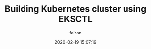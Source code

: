---
layout: post
current: post
cover:  assets/images/posts/IMG_20180429_144831.jpg
navigation: True
title: "Building Kubernetes cluster using EKSCTL"
date: 2020-02-19 15:07:19
tags: [Kubernetes]
class: post-template
subclass: 'post tag-kubernetes'
author: faizan
---
